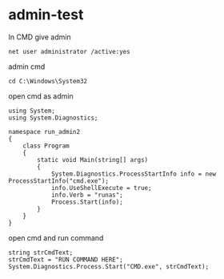 # admin-test

In CMD give admin
```
net user administrator /active:yes
```
admin cmd
```
cd C:\Windows\System32
```
open cmd as admin
```
using System;
using System.Diagnostics;

namespace run_admin2
{
    class Program
    {
        static void Main(string[] args)
        {
            System.Diagnostics.ProcessStartInfo info = new ProcessStartInfo("cmd.exe");
            info.UseShellExecute = true;
            info.Verb = "runas";
            Process.Start(info);
        }
    }
}
```
open cmd and run command
```
string strCmdText;
strCmdText = "RUN COMMAND HERE";
System.Diagnostics.Process.Start("CMD.exe", strCmdText);
```
